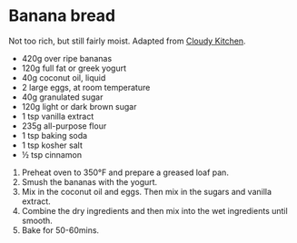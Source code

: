 # Banana bread

Not too rich, but still fairly moist. Adapted from [Cloudy Kitchen](https://cloudykitchen.com/blog/easy-banana-bread/).

- 420g over ripe bananas
- 120g full fat or  greek yogurt
- 40g coconut oil, liquid
- 2 large eggs, at room temperature
- 40g granulated sugar
- 120g light or dark brown sugar
- 1 tsp vanilla extract
- 235g all-purpose flour
- 1 tsp baking soda
- 1 tsp kosher salt
- ½ tsp cinnamon 

1. Preheat oven to 350°F and prepare a greased loaf pan.
2. Smush the bananas with the yogurt.
3. Mix in the coconut oil and eggs. Then mix in the sugars and vanilla extract.
4. Combine the dry ingredients and then mix into the wet ingredients until smooth.
5. Bake for 50-60mins.
